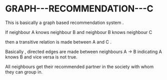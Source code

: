 # GRAPH---RECOMMENDATION---C

This is basically a graph based recommendation system .

If neighbour A knows neighbour B and neighbour B knows neighbour C

then a transitive relation is made between A and C .

Basically , directed edges are made between neighbours A -> B indicating A knows B and vice versa is not true.

All neighbours get their recommended partner in the society with whom they can group in.

